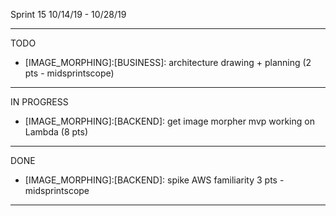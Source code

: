 Sprint 15 10/14/19 - 10/28/19

------------------------------------
TODO
- [IMAGE_MORPHING]:[BUSINESS]: architecture drawing + planning (2 pts - midsprintscope)

------------------------------------
IN PROGRESS
- [IMAGE_MORPHING]:[BACKEND]: get image morpher mvp working on Lambda (8 pts)

------------------------------------
DONE
- [IMAGE_MORPHING]:[BACKEND]: spike AWS familiarity 3 pts - midsprintscope

------------------------------------
